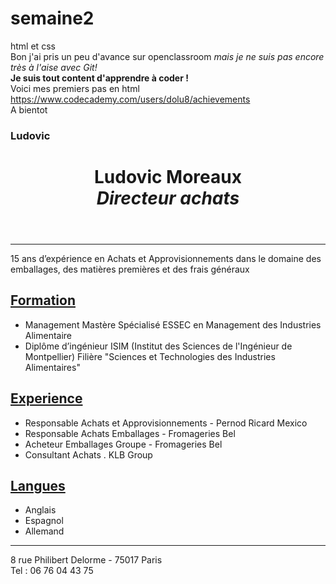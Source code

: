 # semaine2
html et css  
Bon j'ai pris un peu d'avance sur openclassroom *mais je ne suis pas encore très à l'aise avec Git!*  
__Je suis tout content d'apprendre à coder !__  
Voici mes premiers pas en html  
https://www.codecademy.com/users/dolu8/achievements  
A bientot

### Ludovic

<html>
<header>

<h1>
<p> Ludovic Moreaux <br>
<i> Directeur achats </i> </p>
</h1>

</header>

<hr>
<main>
15 ans d’expérience en Achats et Approvisionnements dans le domaine des emballages, des matières premières et des frais généraux

<h2> <u> Formation </u> </h2>
<ul>
<li> Management Mastère Spécialisé ESSEC en Management des Industries Alimentaire </li>
<li> Diplôme d’ingénieur ISIM (Institut des Sciences de l'Ingénieur de Montpellier) Filière "Sciences et Technologies des Industries Alimentaires" </li>
</ul>

<h2> <u> Experience </u> </h2>
<ul>
<li> Responsable Achats et Approvisionnements - Pernod Ricard Mexico </li>
<li> Responsable Achats Emballages - Fromageries Bel </li>
<li> Acheteur Emballages Groupe - Fromageries Bel </li>
<li> Consultant Achats . KLB Group</li>
</ul>

<h2> <u> Langues </u> </h2>
<ul>
<li> Anglais </li>
<li> Espagnol </li>
<li> Allemand </li>
</ul>
</main>

<hr>

<footer>
8 rue Philibert Delorme - 75017 Paris <br>
Tel : 06 76 04 43 75 

</footer>
</html>
